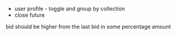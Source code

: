 - user profile - toggle and group by collection
- close future

bid should be higher from the last bid in some percentage amount
